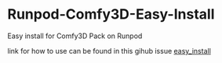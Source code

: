 # Runpod-Comfy3D-Easy-Install
Easy install for Comfy3D Pack on Runpod

link for how to use can be found in this gihub issue [easy_install](https://github.com/MrForExample/ComfyUI-3D-Pack/issues/322#issue-2557933060)
